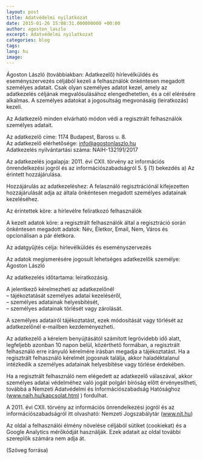 ```yaml
---
layout: post
title: Adatvédelmi nyilatkozat
date: 2015-01-26 15:08:31.000000000 +00:00
author: agoston_laszlo
excerpt: Adatvédelmi nyilatkozat
categories: blog
tags: 
lang: hu
image: 
---
```


Ágoston László (továbbiakban: Adatkezelő) hírlevélküldés és eseményszervezés céljából kezeli a felhasználók önkéntesen megadott személyes adatait. Csak olyan személyes adatot kezel, amely az adatkezelés céljának megvalósulásához elengedhetetlen, és a cél elérésére alkalmas. A személyes adatokat a jogosultság megvonásáig (leiratkozás) kezeli.<br />

Az Adatkezelő minden elvárható módon védi a regisztrált felhasználók személyes adatait.<br />

Az adatkezelő címe: 1174 Budapest, Baross u. 8. <br />
Az adatkezelő elérhetősége: info@agostonlaszlo.hu<br />
Adatkezelés nyilvántartási száma: NAIH-132191/2017 <br />

Az adatkezelés jogalapja: 2011. évi CXII. törvény az információs önrendelkezési jogról és az információszabadságról 5. § (1) bekezdés a) Az érintett hozzájárulása.

Hozzájárulás az adatkezeléshez: A felasználó regisztrációnál kifejezetten hozzájárulását adja az általa önkéntesen megadott személyes adatainak kezeléséhez.

Az érintettek köre: a hírlevélre feliratkozó felhasználók<br />

A kezelt adatok köre: a regisztrált felhasználók által a regisztráció során önkéntesen megadott adatok: Név, Életkor, Email, Nem, Város és opcionálisan a pár életkora.

Az adatgyűjtés célja: hírlevélküldés és eseményszervezés

Az adatok megismerésére jogosult lehetséges adatkezelők személye: Ágoston László

Az adatkezelés időtartama: leiratkozásig.

A jelentkező kérelmezheti az adatkezelőnél<br />
– tájékoztatását személyes adatai kezeléséről,<br />
– személyes adatainak helyesbítését,<br />
– személyes adatainak törlését vagy zárolását.<br />

A személyes adatairól tájékoztatást, ezek módosítását vagy törlését az adatkezelőnél e-mailben kezdeményezheti.

Az adatkezelő a kérelem benyújtásától számított legrövidebb idő alatt, legfeljebb azonban 10 napon belül, közérthető formában, a regisztrált felhasználó erre irányuló kérelmére írásban megadja a tájékoztatást. Ha a regisztrált felhasználó kérelmét jogosnak találja, akkor haladéktalanul intézkedik a személyes adatainak helyesbítése vagy törlése érdekében.

Ha a regisztrált felhasználó nem elégedett az adatkezelő válaszával, akkor személyes adatai védelméhez való jogát polgári bíróság előtt érvényesítheti, továbbá a Nemzeti Adatvédelmi és Információszabadság Hatósághoz (www.naih.hu/kapcsolat.html ) fordulhat.

A 2011. évi CXII. törvény az információs önrendelkezési jogról és az információszabadságról itt olvasható: Nemzeti Jogszabálytár (www.njt.hu)

Az oldal a felhasználói élmény növelése céljából sütiket (cookiekat) és a Google Analytics mérőkódját használják. Ezek adatait az oldal további szereplők számára nem adja át.

(Szöveg forrása)
